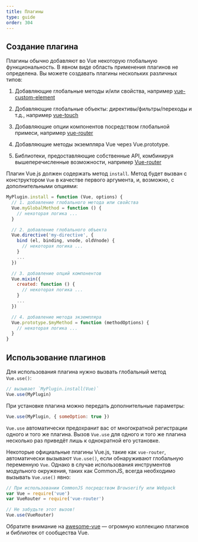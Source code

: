 ```yaml
---
title: Плагины
type: guide
order: 304
---
```


## Создание плагина

Плагины обычно добавляют во Vue некоторую глобальную функциональность. В явном виде область применения плагинов не определена. Вы можете создавать плагины нескольких различных типов:

1. Добавляющие глобальные методы и/или свойства, например [vue-custom-element](https://github.com/karol-f/vue-custom-element)

2. Добавляющие глобальные объекты: директивы/фильтры/переходы и т.д., например [vue-touch](https://github.com/vuejs/vue-touch)

3. Добавляющие опции компонентов посредством глобальной примеси, например [vue-router](https://github.com/vuejs/vue-router)

4. Добавляющие методы экземпляра Vue через Vue.prototype.

5. Библиотеки, предоставляющие собственные API, комбинируя вышеперечисленные возможности, например [Vue-router](https://github.com/vuejs/vue-router)

Плагин Vue.js должен содержать метод `install`. Метод будет вызван с конструктором `Vue` в качестве первого аргумента, и, возможно, с дополнительными опциями:

``` js
MyPlugin.install = function (Vue, options) {
  // 1. добавление глобального метода или свойства
  Vue.myGlobalMethod = function () {
    // некоторая логика ...
  }

  // 2. добавление глобального объекта
  Vue.directive('my-directive', {
    bind (el, binding, vnode, oldVnode) {
      // некоторая логика ...
    }
    ...
  })

  // 3. добавление опций компонентов
  Vue.mixin({
    created: function () {
      // некоторая логика ...
    }
    ...
  })

  // 4. добавление метода экземпляра
  Vue.prototype.$myMethod = function (methodOptions) {
    // некоторая логика ...
  }
}
```

## Использование плагинов

Для использования плагина нужно вызвать глобальный метод `Vue.use()`:

``` js
// вызывает `MyPlugin.install(Vue)`
Vue.use(MyPlugin)
```

При установке плагина можно передать дополнительные параметры:

``` js
Vue.use(MyPlugin, { someOption: true })
```

`Vue.use` автоматически предохранит вас от многократной регистрации одного и того же плагина. Вызов `Vue.use` для одного и того же плагина несколько раз приведёт лишь к однократной его установке.

Некоторые официальные плагины Vue.js, такие как `vue-router`, автоматически вызывают `Vue.use()`, если обнаруживают глобальную переменную `Vue`. Однако в случае использования инструментов модульного окружения, таких как CommonJS, всегда необходимо вызывать `Vue.use()` явно:

``` js
// При использовании CommonJS посредством Browserify или Webpack
var Vue = require('vue')
var VueRouter = require('vue-router')

// Не забудьте этот вызов!
Vue.use(VueRouter)
```

Обратите внимание на [awesome-vue](https://github.com/vuejs/awesome-vue#components--libraries) — огромную коллекцию плагинов и библиотек от сообщества Vue.
